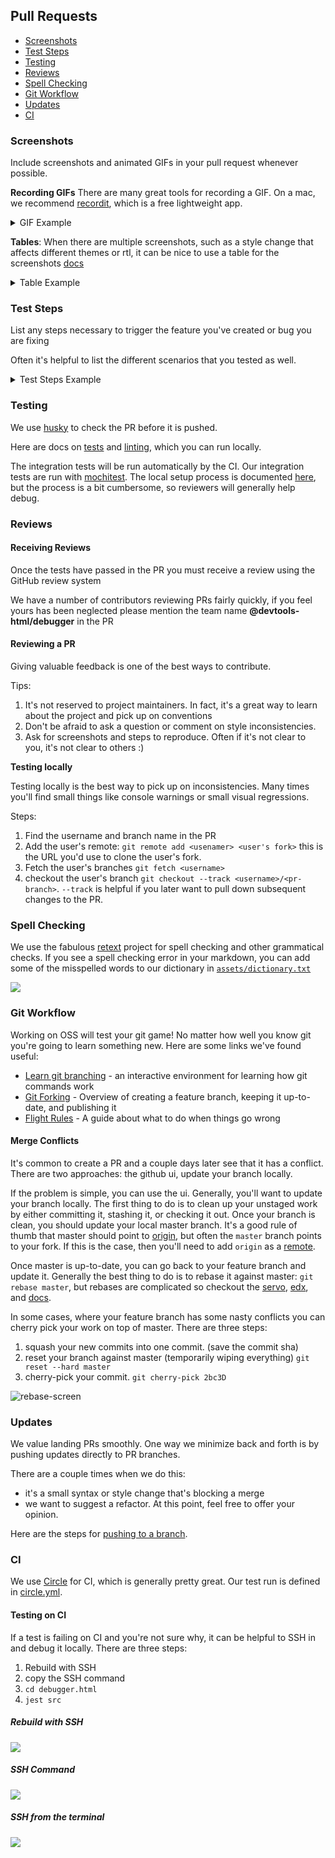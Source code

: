 ## Pull Requests

* [Screenshots](#screenshots)
* [Test Steps](#test-steps)
* [Testing](#testing)
* [Reviews](#reviews)
* [Spell Checking](#spell-checking)
* [Git Workflow](#git-workflow)
* [Updates](#updates)
* [CI](#ci)

### Screenshots

Include screenshots and animated GIFs in your pull request whenever possible.

**Recording GIFs** There are many great tools for recording a GIF. On a mac, we recommend [recordit](http://recordit.co/), which is a free lightweight app.

<details>
<summary>
  GIF Example
</summary>

![](http://g.recordit.co/6dE0EmM29Z.gif)

```
![](http://g.recordit.co/6dE0EmM29Z.gif)
```

</details>

**Tables**: When there are multiple screenshots, such as a style change that affects different themes or rtl, it can be nice to use a table for the screenshots [docs][github-tables]

<details>
<summary>
  Table Example
</summary>

|Firebug|Light|
|----------|------|
|![firebug](https://cloud.githubusercontent.com/assets/1755089/22209733/94970458-e1ad-11e6-83d4-8b082217b989.png)|![light](https://cloud.githubusercontent.com/assets/1755089/22209736/9b194f2a-e1ad-11e6-9de0-561dd529d5f0.png)|


```
|Firebug|Light|
|----------|------|
|![firebug](https://cloud.githubusercontent.com/assets/1755089/22209733/94970458-e1ad-11e6-83d4-8b082217b989.png)|![light](https://cloud.githubusercontent.com/assets/1755089/22209736/9b194f2a-e1ad-11e6-9de0-561dd529d5f0.png)|
```

</details>

### Test Steps

List any steps necessary to trigger the feature you've created or bug you are fixing

Often it's helpful to list the different scenarios that you tested as well.

<details>
<summary>
  Test Steps Example
</summary>

If you're working on style change to the close button you could say:

- [x] Works in tabs
- [x] Works in breakpoints pane
- [x] Works in autocomplete

</details>


### Testing

We use [husky](https://github.com/typicode/husky) to check the PR before it is pushed.

Here are docs on [tests][test-docs] and [linting][linting-docs], which you can run locally.

The integration tests will be run automatically by the CI. Our integration tests are run with [mochitest][mochitest]. The local setup process is documented [here][mochitest-docs], but the process is a bit cumbersome, so reviewers will generally help debug.

### Reviews
#### Receiving Reviews

Once the tests have passed in the PR you must receive a review using the GitHub review system

We have a number of contributors reviewing PRs fairly quickly, if you feel yours has been neglected please mention the team name **@devtools-html/debugger** in the PR

#### Reviewing a PR

Giving valuable feedback is one of the best ways to contribute.

Tips:

1. It's not reserved to project maintainers. In fact, it's a great way to learn about the project and pick up on conventions
2. Don't be afraid to ask a question or comment on style inconsistencies.
3. Ask for screenshots and steps to reproduce. Often if it's not clear to you, it's not clear to others :)

**Testing locally**

Testing locally is the best way to pick up on inconsistencies.
Many times you'll find small things like console warnings or small visual regressions.

Steps:

1. Find the username and branch name in the PR
2. Add the user's remote: `git remote add <usenamer> <user's fork>` this is the URL you'd use to clone the user's fork.
3. Fetch the user's branches `git fetch <username>`
4. checkout the user's branch `git checkout --track <username>/<pr-branch>`. `--track` is helpful if you later want to pull down subsequent changes to the PR.

### Spell Checking

We use the fabulous [retext] project for spell checking and other grammatical checks. If you see a spell checking error in your markdown, you can add some of the misspelled words to our dictionary in [`assets/dictionary.txt`](../assets/dictionary.txt)

![][sc]

[retext]: https://unifiedjs.github.io/
[sc]: https://user-images.githubusercontent.com/254562/32508090-342a0d62-c3b7-11e7-80aa-17b430a675fd.png

### Git Workflow

Working on OSS will test your git game! No matter how well you know
git you're going to learn something new. Here are some links we've found useful:

* [Learn git branching][git-tutorial] - an interactive environment for learning how git commands work
* [Git Forking][forking] - Overview of creating a feature branch, keeping it up-to-date, and publishing it
* [Flight Rules][flight-rules] - A guide about what to do when things go wrong

[forking]: https://gist.github.com/Chaser324/ce0505fbed06b947d962#file-github-forking-md
[git-tutorial]: https://learngitbranching.js.org/
[flight-rules]:https://github.com/k88hudson/git-flight-rules

#### Merge Conflicts

It's common to create a PR and a couple days later see that it has a conflict.
There are two approaches: the github ui, update your branch locally.

If the problem is simple, you can use the ui. Generally, you'll want to update your branch locally.
The first thing to do is to clean up your unstaged work by either committing it, stashing it, or checking it out.
Once your branch is clean, you should update your local master branch. It's a good rule of thumb that master should
point to [origin][orig], but often the `master` branch points to
your fork. If this is the case, then you'll need to add `origin` as a [remote][rdoc].

Once master is up-to-date, you can go back to your feature branch and update it.
Generally the best thing to do is to rebase it against master: `git rebase master`,
but rebases are complicated so checkout the [servo], [edx], and [docs][rebase-docs].

In some cases, where your feature branch has some nasty conflicts you can cherry pick your
work on top of master. There are three steps:

1. squash your new commits into one commit. (save the commit sha)
2. reset your branch against master (temporarily wiping everything) `git reset --hard master`
3. cherry-pick your commit. `git cherry-pick 2bc3D`

![rebase-screen]

[orig]: https://github.com/devtools-html/debugger.html
[edx]: https://github.com/edx/edx-platform/wiki/How-to-Rebase-a-Pull-Request
[servo]: https://github.com/servo/servo/wiki/Beginner%27s-guide-to-rebasing-and-squashing
[rebase-docs]: https://help.github.com/articles/about-git-rebase/
[rebase-screen]: https://shipusercontent.com/351d31ccee0a1ba552b56627a35d7118/Screen%20Shot%202017-10-12%20at%206.29.49%20PM.png
[rdoc]: https://help.github.com/articles/adding-a-remote/

### Updates

We value landing PRs smoothly. One way we minimize back and forth is by pushing updates directly to PR branches.

There are a couple times when we do this:
* it's a small syntax or style change that's blocking a merge
* we want to suggest a refactor. At this point, feel free to offer your opinion.

Here are the steps for [pushing to a branch].

### CI

We use [Circle] for CI, which is generally pretty great. Our test run is defined in [circle.yml].

#### Testing on CI

If a test is failing on CI and you're not sure why, it can be helpful to SSH in and debug
it locally. There are three steps:

1. Rebuild with SSH
2. copy the SSH command
3. `cd debugger.html`
4. `jest src`

##### Rebuild with SSH

![](https://shipusercontent.com/c9c0c7b79785237686a784fae7d710b2/ssh%20button.png)

##### SSH Command

![](https://shipusercontent.com/34e3daec48feed0eba96059d42829e84/ssh%20URL.png)

##### SSH from the terminal

![](https://shipusercontent.com/5b5a98a8f42f537b754540dd9f80c2d1/terminal.png)



[github-tables]:https://help.github.com/articles/organizing-information-with-tables/
[github-remote]:https://help.github.com/articles/which-remote-url-should-i-use/
[github-2fa]:https://help.github.com/articles/providing-your-2fa-authentication-code/
[github-pat]:https://help.github.com/articles/creating-an-access-token-for-command-line-use

[mochitest]:https://developer.mozilla.org/en-US/docs/Mozilla/Projects/Mochitest
[mochitest-docs]: ./mochitests.md
[test-docs]: ./local-development.md#unit-tests
[linting-docs]: ./local-development.md#linting
[pushing to a branch]: ./maintainer.md#pushing-to-a-branch

[Circle]: https://circleci.com/
[circle.yml]: ../circle.yml
